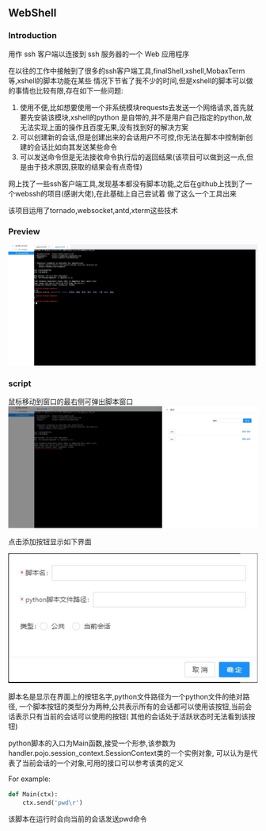 ## WebShell


### Introduction

用作 ssh 客户端以连接到 ssh 服务器的一个 Web 应用程序

在以往的工作中接触到了很多的ssh客户端工具,finalShell,xshell,MobaxTerm等,xshell的脚本功能在某些
情况下节省了我不少的时间,但是xshell的脚本可以做的事情也比较有限,存在如下一些问题:
1. 使用不便,比如想要使用一个非系统模块requests去发送一个网络请求,首先就要先安装该模块,xshell的python
是自带的,并不是用户自己指定的python,故无法实现上面的操作且百度无果,没有找到好的解决方案
2. 可以创建新的会话,但是创建出来的会话用户不可控,你无法在脚本中控制新创建的会话比如向其发送某些命令
3. 可以发送命令但是无法接收命令执行后的返回结果(该项目可以做到这一点,但是由于技术原因,获取的结果会有点奇怪)

网上找了一些ssh客户端工具,发现基本都没有脚本功能,之后在github上找到了一个webssh的项目(感谢大佬),在此基础上自己尝试着
做了这么一个工具出来

该项目运用了tornado,websocket,antd,xterm这些技术

### Preview

![webshell.jpg](preview/webshell.jpg)

### script
鼠标移动到窗口的最右侧可弹出脚本窗口
![script.jpg](preview%2Fscript.jpg)

点击添加按钮显示如下界面

![addScript.jpg](preview%2FaddScript.jpg)

脚本名是显示在界面上的按钮名字,python文件路径为一个python文件的绝对路径,
一个脚本按钮的类型分为两种,公共表示所有的会话都可以使用该按钮,当前会话表示只有当前的会话可以使用的按钮(
其他的会话处于活跃状态时无法看到该按钮)

python脚本的入口为Main函数,接受一个形参,该参数为handler.pojo.session_context.SessionContext类的一个实例对象,
可以认为是代表了当前会话的一个对象,可用的接口可以参考该类的定义

For example:

```python
def Main(ctx):
    ctx.send('pwd\r')
```
该脚本在运行时会向当前的会话发送pwd命令

